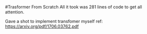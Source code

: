 #Trasformer From Scratch
All it took was 281 lines of code to get all attention.

Gave a shot to implement transfomer myself
ref: https://arxiv.org/pdf/1706.03762.pdf
